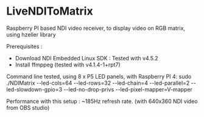# LiveNDIToMatrix
Raspberry PI based NDI video receiver, to display video on RGB matrix, using hzeller library

Prerequisites :

- Download NDI Embedded Linux SDK : Tested with v4.5.2
- Install ffmppeg (tested with v4.1.4-1+rpt7)


Command line tested, using 8 x P5 LED panels, with Raspberry PI 4:
sudo ./NDIMatrix --led-cols=64 --led-rows=32 --led-chain=4 --led-parallel=2 --led-slowdown-gpio=3 --led-no-drop-privs --led-pixel-mapper=V-mapper

Performance with this setup : ~185Hz refresh rate. (with 640x360 NDI video from OBS studio)
